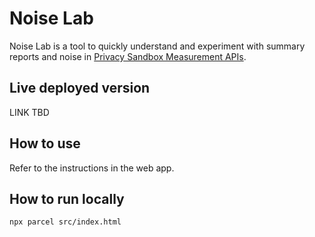 # Noise Lab

Noise Lab is a tool to quickly understand and experiment with summary reports and noise in [Privacy Sandbox Measurement APIs](https://developer.chrome.com/docs/privacy-sandbox/#measure-digital-ads).

## Live deployed version

LINK TBD

## How to use

Refer to the instructions in the web app.

## How to run locally

```bash
npx parcel src/index.html
```
